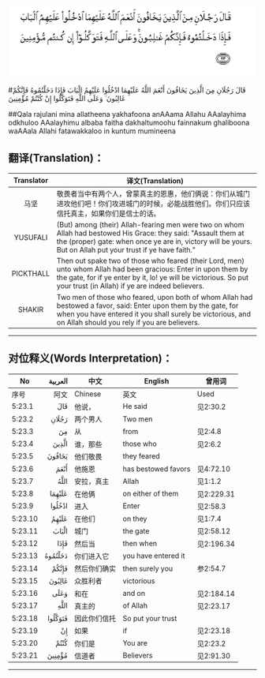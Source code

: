 ![005:023](images/005_023.gif)

#قَالَ رَجُلَانِ مِنَ الَّذِينَ يَخَافُونَ أَنْعَمَ اللَّهُ عَلَيْهِمَا ادْخُلُوا عَلَيْهِمُ الْبَابَ فَإِذَا دَخَلْتُمُوهُ فَإِنَّكُمْ غَالِبُونَ ۚ وَعَلَى اللَّهِ فَتَوَكَّلُوا إِنْ كُنْتُمْ مُؤْمِنِينَ 

##Qala rajulani mina allatheena yakhafoona anAAama Allahu AAalayhima odkhuloo AAalayhimu albaba faitha dakhaltumoohu fainnakum ghaliboona waAAala Allahi fatawakkaloo in kuntum mumineena 

## 翻译(Translation)：

| Translator | 译文(Translation)                                            |
| :--------: | ------------------------------------------------------------ |
|    马坚    | 敬畏者当中有两个人，曾蒙真主的恩惠，他们俩说：你们从城门进攻他们吧！你们攻进城门的时候，必能战胜他们。你们只应该信托真主，如果你们是信士的话。 |
|  YUSUFALI  | (But) among (their) Allah-fearing men were two on whom Allah had bestowed His Grace: they said: "Assault them at the (proper) gate: when once ye are in, victory will be yours. But on Allah put your trust if ye have faith." |
| PICKTHALL  | Then out spake two of those who feared (their Lord, men) unto whom Allah had been gracious: Enter in upon them by the gate, for if ye enter by it, lo! ye will be victorious. So put your trust (in Allah) if ye are indeed believers. |
|   SHAKIR   | Two men of those who feared, upon both of whom Allah had bestowed a favor, said: Enter upon them by the gate, for when you have entered it you shall surely be victorious, and on Allah should you rely if you are believers. |

---

## 对位释义(Words Interpretation)：

| No   | العربية | 中文    | English | 曾用词 |
| ---- | ------: | ------- | ------- | ------ |
| 序号 |    阿文 | Chinese | 英文    | Used   |
| 5:23.1  | قَالَ     | 他说，       | He said             | 见2:30.2   |
| 5:23.2  | رَجُلَانِ   | 两个男人     | Two men             |            |
| 5:23.3  | مِنَ      | 从           | from                | 见2:4.8    |
| 5:23.4  | الَّذِينَ   | 谁，那些     | those who           | 见2:6.2    |
| 5:23.5  | يَخَافُونَ  | 他们敬畏     | they feared         |            |
| 5:23.6  | أَنْعَمَ    | 他施恩       | has bestowed favors | 见4:72.10  |
| 5:23.7  | اللَّهُ    | 安拉，真主   | Allah               | 见1:1.2    |
| 5:23.8  | عَلَيْهِمَا  | 在他俩       | on either of them   | 见2:229.31 |
| 5:23.9  | ادْخُلُوا  | 进入         | Enter               | 见2:58.3   |
| 5:23.10 | عَلَيْهِمُ   | 在他们       | on they             | 见1:7.4    |
| 5:23.11 | الْبَابَ   | 城门         | the gate            | 见2:58.12  |
| 5:23.12 | فَإِذَا    | 然后当       | then when           | 见2:196.34 |
| 5:23.13 | دَخَلْتُمُوهُ | 你们进入它   | you have entered it |            |
| 5:23.14 | فَإِنَّكُمْ   | 然后你们确实 | then surely you     | 参2:54.7   |
| 5:23.15 | غَالِبُونَ  | 众胜利者     | victorious          |            |
| 5:23.16 | وَعَلَى    | 和在         | and on              | 见2:184.14 |
| 5:23.17 | اللَّهِ    | 真主的       | of Allah            | 见2:23.17  |
| 5:23.18 | فَتَوَكَّلُوا | 因此你们信托 | So put your trust   |            |
| 5:23.19 | إِنْ      | 如果         | if                  | 见2:23.18  |
| 5:23.20 | كُنْتُمْ    | 你们是       | You are             | 见2:23.2   |
| 5:23.21 | مُؤْمِنِينَ  | 信道者       | Believers           | 见2:91.30  |

---
